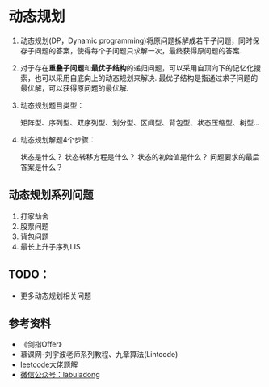 # 动态规划

1. 动态规划(DP，Dynamic programming)将原问题拆解成若干子问题，同时保存子问题的答案，使得每个子问题只求解一次，最终获得原问题的答案.

2. 对于存在**重叠子问题**和**最优子结构**的递归问题，可以采用自顶向下的记忆化搜索，也可以采用自底向上的动态规划来解决. 最优子结构是指通过求子问题的最优解，可以获得原问题的最优解. 

3. 动态规划题目类型：

	矩阵型、序列型、双序列型、划分型、区间型、背包型、状态压缩型、树型...

4. 动态规划解题4个步骤：
	
	状态是什么？
	状态转移方程是什么？
	状态的初始值是什么？
	问题要求的最后答案是什么？

## 动态规划系列问题

1. 打家劫舍
2. 股票问题
3. 背包问题
4. 最长上升子序列LIS

## TODO：

* 更多动态规划相关问题

## 参考资料

* 《剑指Offer》
* 慕课网-刘宇波老师系列教程、九章算法(Lintcode)
* [leetcode大佬题解](https://leetcode-cn.com/problems/best-time-to-buy-and-sell-stock/solution/yi-ge-fang-fa-tuan-mie-6-dao-gu-piao-wen-ti-by-l-3/)
* [微信公众号：labuladong](https://mp.weixin.qq.com/s/AWsL7G89RtaHyHjRPNJENA)